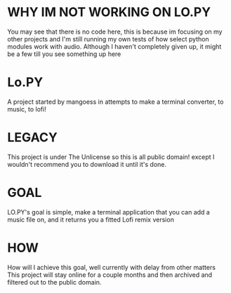 # WHY IM NOT WORKING ON LO.PY

You may see that there is no code here, this is because im focusing on my other projects and I'm still running my own tests of how select python modules work with audio.
Although I haven't completely given up, it might be a few till you see something up here

# Lo.PY
A project started by mangoess in attempts to make a terminal converter, to music, to lofi!

# LEGACY
This project is under The Unlicense so this is all public domain! except I wouldn't recommend you to download it until it's done.

# GOAL
LO.PY's goal is simple, make a terminal application that you can add a music file on, and it returns you a fitted Lofi remix version

# HOW
How will I achieve this goal, well currently with delay from other matters This project will stay online for a couple months and then archived and filtered out to the public domain.
